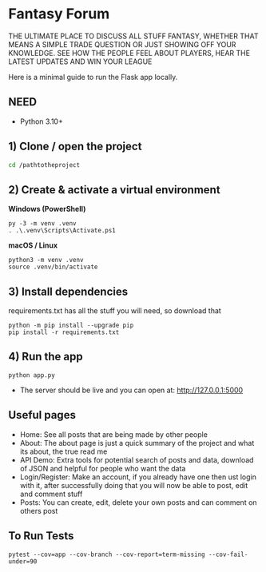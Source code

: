 # Fantasy Forum 
THE ULTIMATE PLACE TO DISCUSS ALL STUFF FANTASY, WHETHER THAT MEANS A SIMPLE TRADE QUESTION OR JUST SHOWING OFF YOUR KNOWLEDGE. SEE HOW THE PEOPLE FEEL ABOUT PLAYERS, HEAR THE LATEST UPDATES AND WIN YOUR LEAGUE

Here is a minimal guide to run the Flask app locally.

## NEED
- Python 3.10+ 

## 1) Clone / open the project
```bash
cd /pathtotheproject
```

## 2) Create & activate a virtual environment
**Windows (PowerShell)**
```
py -3 -m venv .venv
. .\.venv\Scripts\Activate.ps1
```
**macOS / Linux**
```
python3 -m venv .venv
source .venv/bin/activate
```

## 3) Install dependencies
requirements.txt has all the stuff you will need, so download that
```
python -m pip install --upgrade pip
pip install -r requirements.txt
```

## 4) Run the app
```
python app.py
```
- The server should be live and you can open at: http://127.0.0.1:5000


## Useful pages
- Home: See all posts that are being made by other people
- About: The about page is just a quick summary of the project and what its about, the true read me
- API Demo: Extra tools for potential search of posts and data, download of JSON and helpful for people who want the data
- Login/Register: Make an account, if you already have one then ust login with it, after successfully doing that you will now be able to post, edit and comment stuff
- Posts: You can create, edit, delete your own posts and can comment on others post 

## To Run Tests
```
pytest --cov=app --cov-branch --cov-report=term-missing --cov-fail-under=90
```
